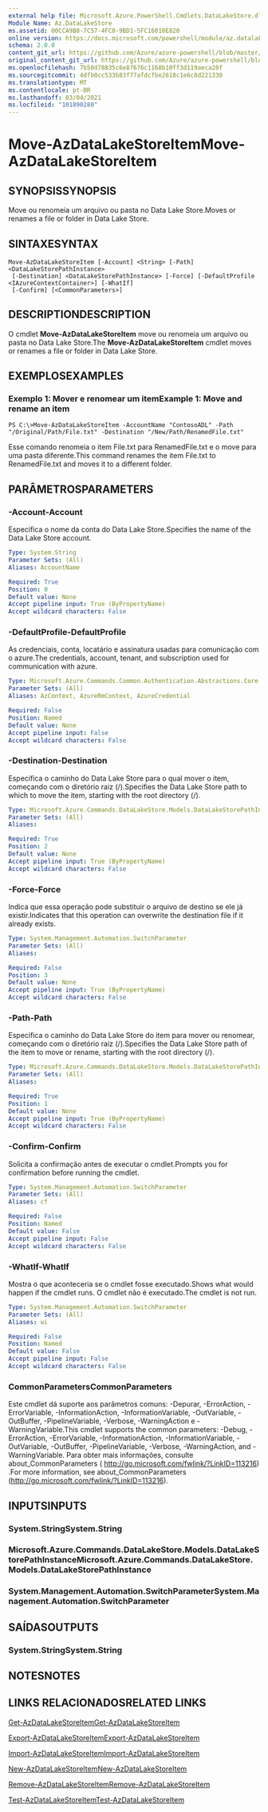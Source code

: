 ```yaml
---
external help file: Microsoft.Azure.PowerShell.Cmdlets.DataLakeStore.dll-Help.xml
Module Name: Az.DataLakeStore
ms.assetid: 00CCA9B8-7C57-4FC0-9BD1-5FC16010E820
online version: https://docs.microsoft.com/powershell/module/az.datalakestore/move-azdatalakestoreitem
schema: 2.0.0
content_git_url: https://github.com/Azure/azure-powershell/blob/master/src/DataLakeStore/DataLakeStore/help/Move-AzDataLakeStoreItem.md
original_content_git_url: https://github.com/Azure/azure-powershell/blob/master/src/DataLakeStore/DataLakeStore/help/Move-AzDataLakeStoreItem.md
ms.openlocfilehash: 7b50d78835c6e87676c1168b10ff3d119aeca20f
ms.sourcegitcommit: 4dfb0cc533b83f77afdcfbe2618c1e6c8d221330
ms.translationtype: MT
ms.contentlocale: pt-BR
ms.lasthandoff: 03/04/2021
ms.locfileid: "101890280"
---
```

# <span data-ttu-id="ebf8b-101">Move-AzDataLakeStoreItem</span><span class="sxs-lookup"><span data-stu-id="ebf8b-101">Move-AzDataLakeStoreItem</span></span>

## <span data-ttu-id="ebf8b-102">SYNOPSIS</span><span class="sxs-lookup"><span data-stu-id="ebf8b-102">SYNOPSIS</span></span>
<span data-ttu-id="ebf8b-103">Move ou renomeia um arquivo ou pasta no Data Lake Store.</span><span class="sxs-lookup"><span data-stu-id="ebf8b-103">Moves or renames a file or folder in Data Lake Store.</span></span>

## <span data-ttu-id="ebf8b-104">SINTAXE</span><span class="sxs-lookup"><span data-stu-id="ebf8b-104">SYNTAX</span></span>

```
Move-AzDataLakeStoreItem [-Account] <String> [-Path] <DataLakeStorePathInstance>
 [-Destination] <DataLakeStorePathInstance> [-Force] [-DefaultProfile <IAzureContextContainer>] [-WhatIf]
 [-Confirm] [<CommonParameters>]
```

## <span data-ttu-id="ebf8b-105">DESCRIPTION</span><span class="sxs-lookup"><span data-stu-id="ebf8b-105">DESCRIPTION</span></span>
<span data-ttu-id="ebf8b-106">O cmdlet **Move-AzDataLakeStoreItem** move ou renomeia um arquivo ou pasta no Data Lake Store.</span><span class="sxs-lookup"><span data-stu-id="ebf8b-106">The **Move-AzDataLakeStoreItem** cmdlet moves or renames a file or folder in Data Lake Store.</span></span>

## <span data-ttu-id="ebf8b-107">EXEMPLOS</span><span class="sxs-lookup"><span data-stu-id="ebf8b-107">EXAMPLES</span></span>

### <span data-ttu-id="ebf8b-108">Exemplo 1: Mover e renomear um item</span><span class="sxs-lookup"><span data-stu-id="ebf8b-108">Example 1: Move and rename an item</span></span>
```
PS C:\>Move-AzDataLakeStoreItem -AccountName "ContosoADL" -Path "/Original/Path/File.txt" -Destination "/New/Path/RenamedFile.txt"
```

<span data-ttu-id="ebf8b-109">Esse comando renomeia o item File.txt para RenamedFile.txt e o move para uma pasta diferente.</span><span class="sxs-lookup"><span data-stu-id="ebf8b-109">This command renames the item File.txt to RenamedFile.txt and moves it to a different folder.</span></span>

## <span data-ttu-id="ebf8b-110">PARÂMETROS</span><span class="sxs-lookup"><span data-stu-id="ebf8b-110">PARAMETERS</span></span>

### <span data-ttu-id="ebf8b-111">-Account</span><span class="sxs-lookup"><span data-stu-id="ebf8b-111">-Account</span></span>
<span data-ttu-id="ebf8b-112">Especifica o nome da conta do Data Lake Store.</span><span class="sxs-lookup"><span data-stu-id="ebf8b-112">Specifies the name of the Data Lake Store account.</span></span>

```yaml
Type: System.String
Parameter Sets: (All)
Aliases: AccountName

Required: True
Position: 0
Default value: None
Accept pipeline input: True (ByPropertyName)
Accept wildcard characters: False
```

### <span data-ttu-id="ebf8b-113">-DefaultProfile</span><span class="sxs-lookup"><span data-stu-id="ebf8b-113">-DefaultProfile</span></span>
<span data-ttu-id="ebf8b-114">As credenciais, conta, locatário e assinatura usadas para comunicação com o azure.</span><span class="sxs-lookup"><span data-stu-id="ebf8b-114">The credentials, account, tenant, and subscription used for communication with azure.</span></span>

```yaml
Type: Microsoft.Azure.Commands.Common.Authentication.Abstractions.Core.IAzureContextContainer
Parameter Sets: (All)
Aliases: AzContext, AzureRmContext, AzureCredential

Required: False
Position: Named
Default value: None
Accept pipeline input: False
Accept wildcard characters: False
```

### <span data-ttu-id="ebf8b-115">-Destination</span><span class="sxs-lookup"><span data-stu-id="ebf8b-115">-Destination</span></span>
<span data-ttu-id="ebf8b-116">Especifica o caminho do Data Lake Store para o qual mover o item, começando com o diretório raiz (/).</span><span class="sxs-lookup"><span data-stu-id="ebf8b-116">Specifies the Data Lake Store path to which to move the item, starting with the root directory (/).</span></span>

```yaml
Type: Microsoft.Azure.Commands.DataLakeStore.Models.DataLakeStorePathInstance
Parameter Sets: (All)
Aliases:

Required: True
Position: 2
Default value: None
Accept pipeline input: True (ByPropertyName)
Accept wildcard characters: False
```

### <span data-ttu-id="ebf8b-117">-Force</span><span class="sxs-lookup"><span data-stu-id="ebf8b-117">-Force</span></span>
<span data-ttu-id="ebf8b-118">Indica que essa operação pode substituir o arquivo de destino se ele já existir.</span><span class="sxs-lookup"><span data-stu-id="ebf8b-118">Indicates that this operation can overwrite the destination file if it already exists.</span></span>

```yaml
Type: System.Management.Automation.SwitchParameter
Parameter Sets: (All)
Aliases:

Required: False
Position: 3
Default value: None
Accept pipeline input: True (ByPropertyName)
Accept wildcard characters: False
```

### <span data-ttu-id="ebf8b-119">-Path</span><span class="sxs-lookup"><span data-stu-id="ebf8b-119">-Path</span></span>
<span data-ttu-id="ebf8b-120">Especifica o caminho do Data Lake Store do item para mover ou renomear, começando com o diretório raiz (/).</span><span class="sxs-lookup"><span data-stu-id="ebf8b-120">Specifies the Data Lake Store path of the item to move or rename, starting with the root directory (/).</span></span>

```yaml
Type: Microsoft.Azure.Commands.DataLakeStore.Models.DataLakeStorePathInstance
Parameter Sets: (All)
Aliases:

Required: True
Position: 1
Default value: None
Accept pipeline input: True (ByPropertyName)
Accept wildcard characters: False
```

### <span data-ttu-id="ebf8b-121">-Confirm</span><span class="sxs-lookup"><span data-stu-id="ebf8b-121">-Confirm</span></span>
<span data-ttu-id="ebf8b-122">Solicita a confirmação antes de executar o cmdlet.</span><span class="sxs-lookup"><span data-stu-id="ebf8b-122">Prompts you for confirmation before running the cmdlet.</span></span>

```yaml
Type: System.Management.Automation.SwitchParameter
Parameter Sets: (All)
Aliases: cf

Required: False
Position: Named
Default value: False
Accept pipeline input: False
Accept wildcard characters: False
```

### <span data-ttu-id="ebf8b-123">-WhatIf</span><span class="sxs-lookup"><span data-stu-id="ebf8b-123">-WhatIf</span></span>
<span data-ttu-id="ebf8b-124">Mostra o que aconteceria se o cmdlet fosse executado.</span><span class="sxs-lookup"><span data-stu-id="ebf8b-124">Shows what would happen if the cmdlet runs.</span></span>
<span data-ttu-id="ebf8b-125">O cmdlet não é executado.</span><span class="sxs-lookup"><span data-stu-id="ebf8b-125">The cmdlet is not run.</span></span>

```yaml
Type: System.Management.Automation.SwitchParameter
Parameter Sets: (All)
Aliases: wi

Required: False
Position: Named
Default value: False
Accept pipeline input: False
Accept wildcard characters: False
```

### <span data-ttu-id="ebf8b-126">CommonParameters</span><span class="sxs-lookup"><span data-stu-id="ebf8b-126">CommonParameters</span></span>
<span data-ttu-id="ebf8b-127">Este cmdlet dá suporte aos parâmetros comuns: -Depurar, -ErrorAction, -ErrorVariable, -InformationAction, -InformationVariable, -OutVariable, -OutBuffer, -PipelineVariable, -Verbose, -WarningAction e -WarningVariable.</span><span class="sxs-lookup"><span data-stu-id="ebf8b-127">This cmdlet supports the common parameters: -Debug, -ErrorAction, -ErrorVariable, -InformationAction, -InformationVariable, -OutVariable, -OutBuffer, -PipelineVariable, -Verbose, -WarningAction, and -WarningVariable.</span></span> <span data-ttu-id="ebf8b-128">Para obter mais informações, consulte about_CommonParameters ( http://go.microsoft.com/fwlink/?LinkID=113216) .</span><span class="sxs-lookup"><span data-stu-id="ebf8b-128">For more information, see about_CommonParameters (http://go.microsoft.com/fwlink/?LinkID=113216).</span></span>

## <span data-ttu-id="ebf8b-129">INPUTS</span><span class="sxs-lookup"><span data-stu-id="ebf8b-129">INPUTS</span></span>

### <span data-ttu-id="ebf8b-130">System.String</span><span class="sxs-lookup"><span data-stu-id="ebf8b-130">System.String</span></span>

### <span data-ttu-id="ebf8b-131">Microsoft.Azure.Commands.DataLakeStore.Models.DataLakeStorePathInstance</span><span class="sxs-lookup"><span data-stu-id="ebf8b-131">Microsoft.Azure.Commands.DataLakeStore.Models.DataLakeStorePathInstance</span></span>

### <span data-ttu-id="ebf8b-132">System.Management.Automation.SwitchParameter</span><span class="sxs-lookup"><span data-stu-id="ebf8b-132">System.Management.Automation.SwitchParameter</span></span>

## <span data-ttu-id="ebf8b-133">SAÍDAS</span><span class="sxs-lookup"><span data-stu-id="ebf8b-133">OUTPUTS</span></span>

### <span data-ttu-id="ebf8b-134">System.String</span><span class="sxs-lookup"><span data-stu-id="ebf8b-134">System.String</span></span>

## <span data-ttu-id="ebf8b-135">NOTES</span><span class="sxs-lookup"><span data-stu-id="ebf8b-135">NOTES</span></span>

## <span data-ttu-id="ebf8b-136">LINKS RELACIONADOS</span><span class="sxs-lookup"><span data-stu-id="ebf8b-136">RELATED LINKS</span></span>

[<span data-ttu-id="ebf8b-137">Get-AzDataLakeStoreItem</span><span class="sxs-lookup"><span data-stu-id="ebf8b-137">Get-AzDataLakeStoreItem</span></span>](./Get-AzDataLakeStoreItem.md)

[<span data-ttu-id="ebf8b-138">Export-AzDataLakeStoreItem</span><span class="sxs-lookup"><span data-stu-id="ebf8b-138">Export-AzDataLakeStoreItem</span></span>](./Export-AzDataLakeStoreItem.md)

[<span data-ttu-id="ebf8b-139">Import-AzDataLakeStoreItem</span><span class="sxs-lookup"><span data-stu-id="ebf8b-139">Import-AzDataLakeStoreItem</span></span>](./Import-AzDataLakeStoreItem.md)

[<span data-ttu-id="ebf8b-140">New-AzDataLakeStoreItem</span><span class="sxs-lookup"><span data-stu-id="ebf8b-140">New-AzDataLakeStoreItem</span></span>](./New-AzDataLakeStoreItem.md)

[<span data-ttu-id="ebf8b-141">Remove-AzDataLakeStoreItem</span><span class="sxs-lookup"><span data-stu-id="ebf8b-141">Remove-AzDataLakeStoreItem</span></span>](./Remove-AzDataLakeStoreItem.md)

[<span data-ttu-id="ebf8b-142">Test-AzDataLakeStoreItem</span><span class="sxs-lookup"><span data-stu-id="ebf8b-142">Test-AzDataLakeStoreItem</span></span>](./Test-AzDataLakeStoreItem.md)


